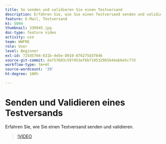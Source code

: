 ```yaml
---
title: So senden und validieren Sie einen Testversand
description: Erfahren Sie, wie Sie einen Testversand senden und validieren.
feature: E-Mail, Testversand
kt: 5094
thumbnail: 330945.jpg
doc-type: feature video
activity: use
team: WWFRE
role: User
level: Beginner
exl-id: 725d5704-631b-4e5e-8910-876275d37646
source-git-commit: da757603c597453ef6b7195329b5b44ab6e5c77d
workflow-type: tm+mt
source-wordcount: '29'
ht-degree: 100%

---
```


# Senden und Validieren eines Testversands

Erfahren Sie, wie Sie einen Testversand senden und validieren.

>[!VIDEO](https://video.tv.adobe.com/v/330945)
